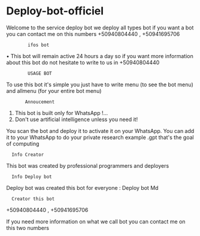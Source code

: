 # Deploy-bot-officiel
Welcome to the service deploy bot we deploy all types bot if you want a bot you can contact me on this numbers +50940804440 , +50941695706
       
            ifos bot
  • This bot will remain active 24 hours a day so if you want more information about this bot do not hesitate to write to us in +50940804440

            USAGE BOT
To use this bot it's simple you just have to write menu (to see the bot menu) and allmenu (for your entire bot menu)

           Annoucement
1) This bot is built only for WhatsApp !...
2) Don't use artificial intelligence unless you need it!

You scan the bot and deploy it to activate it on your WhatsApp. You can add it to your WhatsApp to do your private research example .gpt that's the goal of computing

      Info Creator
This bot was created by professional programmers and deployers

      Info Deploy bot
Deploy bot was created this bot for everyone : Deploy bot Md 

      Creator this bot 
+50940804440 , +50941695706 

If you need more information on what we call bot you can contact me on this two numbers
